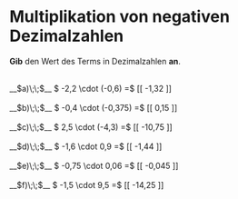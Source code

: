 <!--
version:  0.0.1

language: de

@style
main > *:not(:last-child) {
  margin-bottom: 3rem;
}

input {
    text-align: center;
}

.flex-container {
    display: flex;
    flex-wrap: wrap;
    align-items: stretch;
    gap: 20px;
}

.flex-child {
    flex: 1;
    min-width: 350px;
    margin-right: 20px;
}

@media (max-width: 400px) {
    .flex-child {
        flex: 100%;
        margin-right: 0;
    }
}
@end

formula: \carry   \textcolor{red}{\scriptsize #1}
formula: \digit   \rlap{\carry{#1}}\phantom{#2}#2
formula: \permil  \text{‰}

import: https://raw.githubusercontent.com/LiaTemplates/Tikz-Jax/main/README.md

script: https://cdn.jsdelivr.net/gh/LiaTemplates/Tikz-Jax@main/dist/index.js


tags: Multiplikation, Negative Zahlen, Dezimalzahlen, leicht, niedrig, Angeben

comment: Multipliziere negative Dezimalzahlen im Kopf.

author: Martin Lommatzsch

-->




# Multiplikation von negativen Dezimalzahlen

**Gib** den Wert des Terms in Dezimalzahlen **an**.

<section class="flex-container">

<div class="flex-child">
<br>
__$a)\;\;$__ $ -2,2 \cdot (-0,6) =$ [[  -1,32  ]]
<br>
</div> 
<div class="flex-child">
<br>
__$b)\;\;$__ $ -0,4 \cdot (-0,375) =$ [[  0,15  ]]
<br>
</div> 
<div class="flex-child">
<br>
__$c)\;\;$__ $ 2,5 \cdot (-4,3) =$ [[  -10,75  ]]
<br>
</div> 
<div class="flex-child">
<br>
__$d)\;\;$__ $ -1,6 \cdot 0,9 =$ [[  -1,44  ]]
<br>
</div> 
<div class="flex-child">
<br>
__$e)\;\;$__ $ -0,75 \cdot 0,06 =$ [[  -0,045  ]]
<br>
</div> 
<div class="flex-child">
<br>
__$f)\;\;$__ $ -1,5 \cdot 9,5 =$ [[  -14,25  ]]
<br>
</div> 
</section>
<br>
<br>
<br>
<br>

